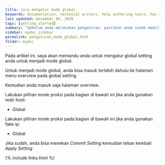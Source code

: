 ```yaml
---
title: cara mengatur mode global
keywords: documentation, technical writers, help authoring tools, hat replacements
last_updated: Desember 06, 2020
tags: [getting_started]
summary: "Sebelum anda melakukan pengaturan, pastikan anda sudah memiliki sebuah konfigurasi."
sidebar: mydoc_sidebar
permalink: pengaturan_mode_global.html
folder: mydoc
---
```


Pada artikel ini, saya akan memandu anda untuk mengatur global setting anda untuk menjadi mode global.

Untuk menjadi mode global, anda bisa masuk terlebih dahulu ke halaman menu overview pada global setting.

Kemudian anda masuk saja halaman overview.

Lakukan pilihan mode proksi pada bagian di bawah ini jika anda gunakan redir host:

- Global

Lakukan pilihan mode proksi pada bagian di bawah ini jika anda gunakan fake ip:

- Global

Jika sudah, anda bisa menekan *Commit Setting* kemudian tekan kembali *Apply Setting*

{% include links.html %}

